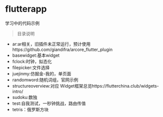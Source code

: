 # flutterapp

学习中的代码示例

> 目录说明
* ar:ar相关，旧插件未正常运行，预计使用https://github.com/giandifra/arcore_flutter_plugin
* basewidget:基本widget
* fclock:时钟，拟态化
* filepicker:文件选择
* juejinmy:仿掘金-我的，单页面
* randomword:随机词组，官网示例
* structureoverview:对应 Widget框架总览https://flutterchina.club/widgets-intro/
* sudoku:数独
* test:自我测试，一秒钟挑战，路由传值
* tetris：俄罗斯方块 